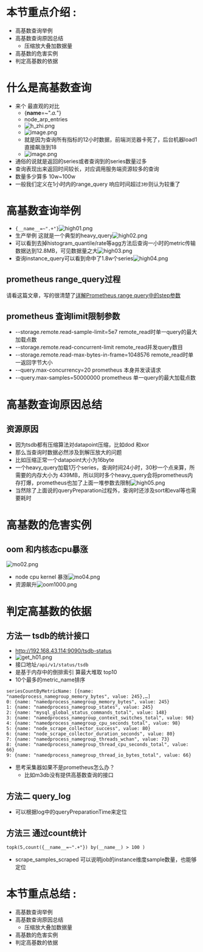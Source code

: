 # 本节重点介绍 :

- 高基数查询举例
- 高基数查询原因总结
  - 压缩放大叠加数据量
- 高基数的危害实例
- 判定高基数的依据

# 什么是高基数查询

- 来个 最直观的对比
  - {__name__=~".*a.*"}
  - node_arp_entries
  - ![h_zhi.png](https://fynotefile.oss-cn-zhangjiakou.aliyuncs.com/fynote/908/1630755324000/08af1ed356fa41198b24d5e5f66c7845.png)
  - ![image.png](https://fynotefile.oss-cn-zhangjiakou.aliyuncs.com/fynote/908/1630755324000/60fb0b26f06f472d9d613c7a691ac05f.png)
  - 就是因为查询所有指标的12小时数据，前端浏览器卡死了，后台机器load1直接飙涨到18
  - ![image.png](https://fynotefile.oss-cn-zhangjiakou.aliyuncs.com/fynote/908/1630755324000/da8f564c6f7d4499bd4779f491bf93d2.png)
- 通俗的说就是返回的series或者查询到的series数量过多
- 查询表现出来返回时间较长，对应调用服务端资源较多的查询
- 数量多少算多 10w~100w
- 一般我们定义在1小时内的range_query 响应时间超过`3秒`则认为较重了

# 高基数查询举例

- `{__name__=~".+"}`![high01.png](https://fynotefile.oss-cn-zhangjiakou.aliyuncs.com/fynote/908/1630755324000/15e9d1c543c34ea4baf4d3c05ce8825d.png)
- 生产举例 这就是一个典型的heavy_query![high02.png](https://fynotefile.oss-cn-zhangjiakou.aliyuncs.com/fynote/908/1630755324000/f3cec972ab054cc7befffa5f876461d7.png)
- 可以看到去掉histogram_quantile/rate等agg方法后查询一小时的metric传输数据达到12.8MB，可见数据量之大![high03.png](https://fynotefile.oss-cn-zhangjiakou.aliyuncs.com/fynote/908/1630755324000/4b7a67b8bd1e482991da16b60d85c492.png)
- 查询instance_query可以看到命中了1.8w个series![high04.png](https://fynotefile.oss-cn-zhangjiakou.aliyuncs.com/fynote/908/1630755324000/9e16d0c5d3b74c53b8631afc2d1be773.png)

## prometheus range_query过程

请看这篇文章，写的很清楚了[详解Prometheus range query中的step参数](https://segmentfault.com/a/1190000017553625)

## prometheus 查询limit限制参数

- --storage.remote.read-sample-limit=5e7 remote_read时单一query的最大加载点数
- --storage.remote.read-concurrent-limit remote_read并发query数目
- --storage.remote.read-max-bytes-in-frame=1048576  remote_read时单一返回字节大小
- --query.max-concurrency=20 prometheus 本身并发读请求
- --query.max-samples=50000000  prometheus 单一query的最大加载点数

# 高基数查询原因总结

## 资源原因

- 因为tsdb都有压缩算法对datapoint压缩，比如dod 和xor
- 那么当查询时数据必然涉及到解压放大的问题
- 比如压缩正常一个datapoint大小为16byte
- 一个heavy_query加载1万个series，查询时间24小时，30秒一个点来算，所需要的内存大小为 439MB，所以同时多个heavy_query会将prometheus内存打爆，prometheus也加了上面一堆参数去限制![high05.png](https://fynotefile.oss-cn-zhangjiakou.aliyuncs.com/fynote/908/1630755324000/42a775890eb248e3936565d5f2457e13.png)
- 当然除了上面说的queryPreparation过程外，查询时还涉及sort和eval等也需要耗时

# 高基数的危害实例

## oom 和内核态cpu暴涨

![mo02.png](https://fynotefile.oss-cn-zhangjiakou.aliyuncs.com/fynote/908/1630755324000/9e8f5555c271406fba8bf3eaf577d159.png)

- node cpu kernel 暴涨![mo04.png](https://fynotefile.oss-cn-zhangjiakou.aliyuncs.com/fynote/908/1630755324000/068750b7372a46b8b8dff6bdeadd8382.png)
- 资源飙升![oom1000.png](https://fynotefile.oss-cn-zhangjiakou.aliyuncs.com/fynote/908/1630755324000/1d1eda52730b402594cfe089efd94b61.png)

# 判定高基数的依据

## 方法一 tsdb的统计接口

- http://192.168.43.114:9090/tsdb-status
- ![get_h01.png](https://fynotefile.oss-cn-zhangjiakou.aliyuncs.com/fynote/908/1630755324000/9256d691036045148ec005713da8c5b1.png)
- 接口地址`/api/v1/status/tsdb`
- 是基于内存中的倒排索引 算最大堆取 top10
- 10个最多的metric_name排序

```shell
seriesCountByMetricName: [{name: "namedprocess_namegroup_memory_bytes", value: 245},…]
0: {name: "namedprocess_namegroup_memory_bytes", value: 245}
1: {name: "namedprocess_namegroup_states", value: 245}
2: {name: "mysql_global_status_commands_total", value: 148}
3: {name: "namedprocess_namegroup_context_switches_total", value: 98}
4: {name: "namedprocess_namegroup_cpu_seconds_total", value: 98}
5: {name: "node_scrape_collector_success", value: 80}
6: {name: "node_scrape_collector_duration_seconds", value: 80}
7: {name: "namedprocess_namegroup_threads_wchan", value: 73}
8: {name: "namedprocess_namegroup_thread_cpu_seconds_total", value: 66}
9: {name: "namedprocess_namegroup_thread_io_bytes_total", value: 66}
```

- 思考采集器如果不是prometheus怎么办？
  - 比如m3db没有提供高基数查询的接口

## 方法二 query_log

- 可以根据log中的queryPreparationTime来定位

## 方法三 通过count统计

```shell
topk(5,count({__name__=~".+"}) by(__name__) > 100 )
```

- scrape_samples_scraped 可以说明job的instance维度sample数量，也能够定位

# 本节重点总结 :

- 高基数查询举例
- 高基数查询原因总结
  - 压缩放大叠加数据量
- 高基数的危害实例
- 判定高基数的依据